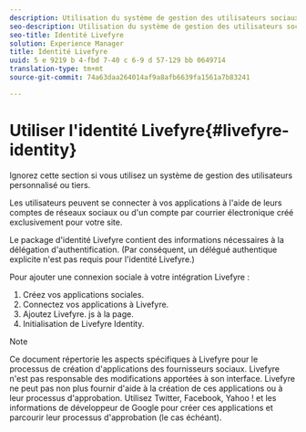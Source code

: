 ```yaml
---
description: Utilisation du système de gestion des utilisateurs sociaux de Livefyre.
seo-description: Utilisation du système de gestion des utilisateurs sociaux de Livefyre.
seo-title: Identité Livefyre
solution: Experience Manager
title: Identité Livefyre
uuid: 5 e 9219 b 4-fbd 7-40 c 6-9 d 57-129 bb 0649714
translation-type: tm+mt
source-git-commit: 74a63daa264014af9a8afb6639fa1561a7b83241

---
```



# Utiliser l'identité Livefyre{#livefyre-identity}

Ignorez cette section si vous utilisez un système de gestion des utilisateurs personnalisé ou tiers.

Les utilisateurs peuvent se connecter à vos applications à l'aide de leurs comptes de réseaux sociaux ou d'un compte par courrier électronique créé exclusivement pour votre site.

Le package d'identité Livefyre contient des informations nécessaires à la délégation d'authentification. (Par conséquent, un délégué authentique explicite n'est pas requis pour l'identité Livefyre.)

Pour ajouter une connexion sociale à votre intégration Livefyre :

1. Créez vos applications sociales.
1. Connectez vos applications à Livefyre.
1. Ajoutez Livefyre. js à la page.
1. Initialisation de Livefyre Identity.

>[!NOTE]
>
>Ce document répertorie les aspects spécifiques à Livefyre pour le processus de création d'applications des fournisseurs sociaux. Livefyre n'est pas responsable des modifications apportées à son interface. Livefyre ne peut pas non plus fournir d'aide à la création de ces applications ou à leur processus d'approbation. Utilisez Twitter, Facebook, Yahoo ! et les informations de développeur de Google pour créer ces applications et parcourir leur processus d'approbation (le cas échéant).

